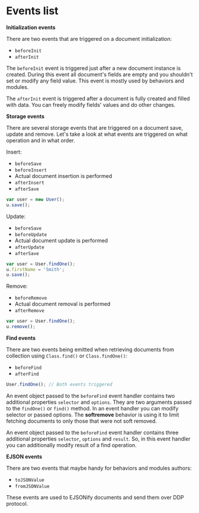 # Events list

**Initialization events**

There are two events that are triggered on a document initialization:

- `beforeInit`
- `afterInit`

The `beforeInit` event is triggered just after a new document instance is created. During this event all document's fields are empty and you shouldn't set or modify any field value. This event is mostly used by behaviors and modules.

The `afterInit` event is triggered after a document is fully created and filled with data. You can freely modify fields' values and do other changes.

**Storage events**

There are several storage events that are triggered on a document save, update and remove. Let's take a look at what events are triggered on what operation and in what order.

Insert:

- `beforeSave`
- `beforeInsert`
- Actual document insertion is performed
- `afterInsert`
- `afterSave`

```js
var user = new User();
u.save();
```

Update:

- `beforeSave`
- `beforeUpdate`
- Actual document update is performed
- `afterUpdate`
- `afterSave`

```js
var user = User.findOne();
u.firstName = 'Smith';
u.save();
```

Remove:

- `beforeRemove`
- Actual document removal is performed
- `afterRemove`

```js
var user = User.findOne();
u.remove();
```

**Find events**

There are two events being emitted when retrieving documents from collection using `Class.find()` or `Class.findOne()`:

- `beforeFind`
- `afterFind`

```js
User.findOne(); // Both events triggered
```

An event object passed to the `beforeFind` event handler contains two additional properties `selector` and `options`. They are two arguments passed to the `findOne()` or `find()` method. In an event handler you can modify selector or passed options. The **softremove** behavior is using it to limit fetching documents to only those that were not soft removed.

An event object passed to the `beforeFind` event handler contains three additional properties `selector`, `options` and `result`. So, in this event handler you can additionally modify result of a find operation.

**EJSON events**

There are two events that maybe handy for behaviors and modules authors:

- `toJSONValue`
- `fromJSONValue`

These events are used to EJSONify documents and send them over DDP protocol.